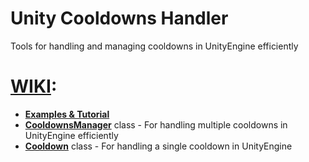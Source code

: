 # Unity Cooldowns Handler
Tools for handling and managing cooldowns in UnityEngine efficiently

# [WIKI]:
* **[Examples & Tutorial]**
* **[CooldownsManager]** class - 
For handling multiple cooldowns in UnityEngine efficiently
* **[Cooldown]** class - 
For handling a single cooldown in UnityEngine

[WIKI]: https://github.com/JosepeDev/UnityCooldownsHandler/wiki
[Examples & Tutorial]: https://github.com/JosepeDev/UnityCooldownsHandler/wiki/Examples-&-Tutorial
[CooldownsManager]: https://github.com/JosepeDev/UnityCooldownsHandler/wiki/CooldownsManager-Class
[Cooldown]: https://github.com/JosepeDev/UnityCooldownsHandler/wiki/Cooldown-Class
